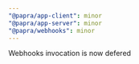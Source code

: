 ```yaml
---
"@papra/app-client": minor
"@papra/app-server": minor
"@papra/webhooks": minor
---
```


Webhooks invocation is now defered

